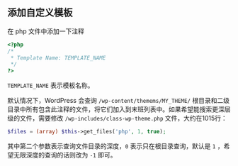 ## 添加自定义模板

在 php 文件中添加一下注释

```php
<?php
/*
 * Template Name: TEMPLATE_NAME
 */
?>
```
`TEMPLATE_NAME` 表示模板名称。

默认情况下，WordPress 会查询 `/wp-content/themems/MY_THEME/` 根目录和二级目录中所有包含此注释的文件，将它们加入到末班列表中。如果希望能搜索更深层级的文件，需要修改 `/wp-includes/class-wp-theme.php` 文件，大约在1015行：

```php
$files = (array) $this->get_files('php', 1, true);
```

其中第二个参数表示查询文件目录的深度，`0` 表示只在根目录查询，默认是 `1` ，希望无限深度的查询的话则改为 `-1` 即可。
